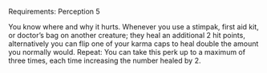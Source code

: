 
Requirements: Perception 5

You know where and why it hurts. Whenever you use a stimpak, first aid kit, or doctor’s bag on another creature; they heal an additional 2 hit points, alternatively you can flip one of your karma caps to heal double the amount you normally would. Repeat: You can take this perk up to a maximum of three times, each time increasing the number healed by 2.